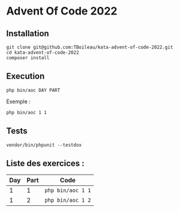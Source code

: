 # Advent Of Code 2022

## Installation
```
git clone git@github.com:TBoileau/kata-advent-of-code-2022.git
cd kata-advent-of-code-2022
composer install
```

## Execution
```
php bin/aoc DAY PART
```

Exemple :
```
php bin/aoc 1 1
```

## Tests
```
vendor/bin/phpunit --testdox
```

## Liste des exercices :

| Day | Part | Code              |
|-----|------|-------------------|
| 1   | 1    | `php bin/aoc 1 1` |
| 1   | 2    | `php bin/aoc 1 2` |


